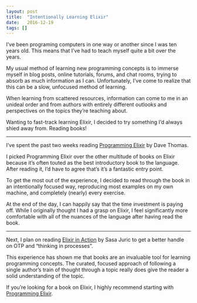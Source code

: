 ```yaml
---
layout: post
title:  "Intentionally Learning Elixir"
date:   2016-12-19
tags: []
---
```


I’ve been programing computers in one way or another since I was ten years old. This means that I’ve had to teach myself quite a bit over the years.

My usual method of learning new programming concepts is to immerse myself in blog posts, online tutorials, forums, and chat rooms, trying to absorb as much information as I can. Unfortunately, I’ve come to realize that this can be a slow, unfocused method of learning.

When learning from scattered resources, information can come to me in an unideal order and from authors with entirely different outlooks and perspectives on the topics they’re teaching about.

Wanting to fast-track learning Elixir, I decided to try something I’d always shied away from. Reading books!

---- 

I’ve spent the past two weeks reading [Programming Elixir](https://pragprog.com/book/elixir/programming-elixir) by Dave Thomas.

I picked Programming Elixir over the other multitude of books on Elixir because it’s often touted as the best introductory book to the language. After reading it, I’d have to agree that’s it’s a fantastic entry point.

To get the most out of the experience, I decided to read through the book in an intentionally focused way, reproducing most examples on my own machine, and completely (nearly) every exercise.

At the end of the day, I can happily say that the time investment is paying off. While I originally thought I had a grasp on Elixir, I feel significantly more comfortable with all of the nuances of the language after having read the book.

---- 

Next, I plan on reading [Elixir in Action](https://www.manning.com/books/elixir-in-action) by Sasa Juric to get a better handle on OTP and “thinking in processes”.

This experience has shown me that books are an invaluable tool for learning programming concepts. The curated, focused approach of following a single author’s train of thought through a topic really does give the reader a solid understanding of the topic.

If you’re looking for a book on Elixir, I highly recommend starting with [Programming Elixir](https://pragprog.com/book/elixir/programming-elixir).
